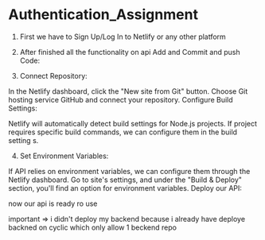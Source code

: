 # Authentication_Assignment

 1. First we have to Sign Up/Log In to Netlify or any other platform



2. After finished all the functionality on api
    Add and Commit and push Code:


3. Connect  Repository:

In the Netlify dashboard, click the "New site from Git" button.
Choose  Git hosting service  GitHub and connect your repository.
Configure Build Settings:

Netlify will automatically detect  build settings for Node.js projects. If  project requires specific build commands, we can configure them in the build setting
s.

4. Set Environment Variables:

If  API relies on environment variables, we can configure them through the Netlify dashboard. Go to  site's settings, and under the "Build & Deploy" section, you'll find an option for environment variables.
Deploy our API:

now our api is ready ro use 




important => i didn't deploy my backend because i already have deploye backned on cyclic which only allow 1 beckend repo 

